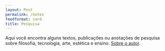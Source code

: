 ```yaml
---
layout: Post
permalink: /notes
feedformat: card
title: Pesquisa
---
```


Aqui você encontra alguns textos, publicações ou anotações de pesquisa sobre filosofia, tecnologia, arte, estética e ensino. <a href="https://marcosramon.net/sobre">Sobre o autor</a>.
